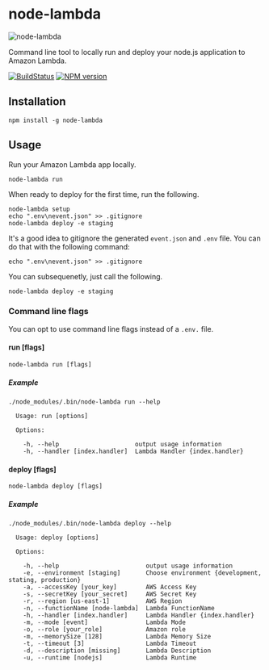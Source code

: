 # node-lambda

![node-lambda](../master/node-lambda.png?raw=true)

Command line tool to locally run and deploy your node.js application to Amazon Lambda.

[![BuildStatus](https://travis-ci.org/RebelMail/node-lambda.png?branch=master)](https://travis-ci.org/motdotla/node-lambda)
[![NPM version](https://badge.fury.io/js/node-lambda.png)](http://badge.fury.io/js/node-lambda)

## Installation

```
npm install -g node-lambda
```

## Usage

Run your Amazon Lambda app locally.

```
node-lambda run
```

When ready to deploy for the first time, run the following.

```
node-lambda setup
echo ".env\nevent.json" >> .gitignore
node-lambda deploy -e staging
```

It's a good idea to gitignore the generated `event.json` and `.env` file. You can do that with the following command:

```
echo ".env\nevent.json" >> .gitignore
```

You can subsequenetly, just call the following.

```
node-lambda deploy -e staging
```

### Command line flags

You can opt to use command line flags instead of a `.env.` file.

#### run [flags]
```
node-lambda run [flags]
```

##### Example

```
./node_modules/.bin/node-lambda run --help

  Usage: run [options]

  Options:

    -h, --help                     output usage information
    -h, --handler [index.handler]  Lambda Handler {index.handler}
```

#### deploy [flags]

```
node-lambda deploy [flags]
```

##### Example

```
./node_modules/.bin/node-lambda deploy --help

  Usage: deploy [options]

  Options:

    -h, --help                        output usage information
    -e, --environment [staging]       Choose environment {development, stating, production}
    -a, --accessKey [your_key]        AWS Access Key
    -s, --secretKey [your_secret]     AWS Secret Key
    -r, --region [us-east-1]          AWS Region
    -n, --functionName [node-lambda]  Lambda FunctionName
    -h, --handler [index.handler]     Lambda Handler {index.handler}
    -m, --mode [event]                Lambda Mode
    -o, --role [your_role]            Amazon role
    -m, --memorySize [128]            Lambda Memory Size
    -t, --timeout [3]                 Lambda Timeout
    -d, --description [missing]       Lambda Description
    -u, --runtime [nodejs]            Lambda Runtime
```
